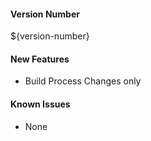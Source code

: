 #### Version Number
${version-number}

#### New Features
- Build Process Changes only

#### Known Issues
- None
